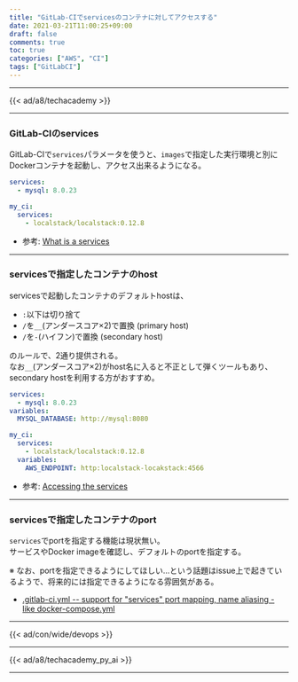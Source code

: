 ```yaml
---
title: "GitLab-CIでservicesのコンテナに対してアクセスする"
date: 2021-03-21T11:00:25+09:00
draft: false
comments: true
toc: true
categories: ["AWS", "CI"]
tags: ["GitLabCI"]
---
```


<!--more-->

---

{{< ad/a8/techacademy >}}

---

### GitLab-CIのservices

GitLab-CIで`services`パラメータを使うと、`images`で指定した実行環境と別にDockerコンテナを起動し、アクセス出来るようになる。

```yaml
services:
  - mysql: 8.0.23

my_ci:
  services: 
    - localstack/localstack:0.12.8
```

* 参考: [What is a services](https://docs.gitlab.com/ee/ci/docker/using_docker_images.html#what-is-a-service)

---

### servicesで指定したコンテナのhost

servicesで起動したコンテナのデフォルトhostは、

* `:`以下は切り捨て
* `/`を`__`(アンダースコア×2)で置換 (primary host)
* `/`を`-`(ハイフン)で置換 (secondary host)

のルールで、2通り提供される。  
なお`__`(アンダースコア×2)がhost名に入ると不正として弾くツールもあり、secondary hostを利用する方がおすすめ。

```yaml
services:
  - mysql: 8.0.23
variables:
  MYSQL_DATABASE: http://mysql:8080

my_ci:
  services: 
    - localstack/localstack:0.12.8
  variables:
    AWS_ENDPOINT: http:localstack-locakstack:4566
```

* 参考: [Accessing the services](https://docs.gitlab.com/ee/ci/docker/using_docker_images.html#accessing-the-services)

---

### servicesで指定したコンテナのport

`services`でportを指定する機能は現状無い。  
サービスやDocker imageを確認し、デフォルトのportを指定する。

※ なお、portを指定できるようにしてほしい…という話題はissue上で起きているようで、将来的には指定できるようになる雰囲気がある。

* [.gitlab-ci.yml -- support for "services" port mapping, name aliasing - like docker-compose.yml](https://gitlab.com/gitlab-org/gitlab-runner/-/issues/2460)

---

{{< ad/con/wide/devops >}}

---

{{< ad/a8/techacademy_py_ai >}}

---
